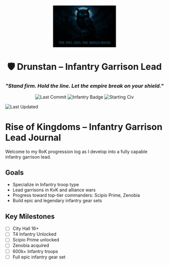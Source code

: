 <p align="center">
  <img src="https://github.com/Drunstan/rok-garrison-lead-infantry/blob/main/screenshots/epicOwl.png" alt="Drunstan Logo" width="200"/>
</p>

<h1 align="center">🛡️ Drunstan – Infantry Garrison Lead</h1>
<h3 align="center"><i>"Stand firm. Hold the line. Let the empire break on your shield."</i></h3>

<p align="center">
  <img src="https://img.shields.io/github/last-commit/Drunstan/rok-garrison-lead-infantry" alt="Last Commit">
  <img src="https://img.shields.io/badge/Garrison%20Type-Infantry-blue" alt="Infantry Badge">
  <img src="https://img.shields.io/badge/Civilization-Germany-grey" alt="Starting Civ">
</p>


![Last Updated](https://img.shields.io/github/last-commit/Drunstan/rok-garrison-lead-infantry)
# Rise of Kingdoms – Infantry Garrison Lead Journal

Welcome to my RoK progression log as I develop into a fully capable infantry garrison lead.

## Goals
- Specialize in Infantry troop type
- Lead garrisons in KvK and alliance wars
- Progress toward top-tier commanders: Scipio Prime, Zenobia
- Build epic and legendary infantry gear sets

## Key Milestones
- [ ] City Hall 16+
- [ ] T4 Infantry Unlocked
- [ ] Scipio Prime unlocked
- [ ] Zenobia acquired
- [ ] 600k+ Infantry troops
- [ ] Full epic infantry gear set
